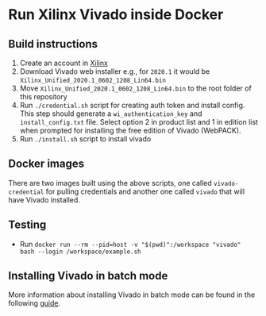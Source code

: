 # Run Xilinx Vivado inside Docker

## Build instructions

1. Create an account in [Xilinx](https://www.xilinx.com/registration/create-account.html)
2. Download Vivado web installer e.g., for `2020.1` it would be `Xilinx_Unified_2020.1_0602_1208_Lin64.bin`
3. Move `Xilinx_Unified_2020.1_0602_1208_Lin64.bin` to the root folder of this repository
4. Run `./credential.sh` script for creating auth token and install config. This step should generate a `wi_authentication_key` and `install_config.txt` file. Select option 2 in product list and 1 in edition list when prompted for installing the free edition of Vivado (WebPACK).
5. Run `./install.sh` script to install vivado

## Docker images

There are two images built using the above scripts, one called `vivado-credential` for pulling credentials and another one called `vivado` that will have Vivado installed.

## Testing

* Run `docker run --rm --pid=host -v "$(pwd)":/workspace "vivado" bash --login /workspace/example.sh`

## Installing Vivado in batch mode

More information about installing Vivado in batch mode can be found in the following [guide](https://www.xilinx.com/support/documentation/sw_manuals/xilinx2020_1/ug973-vivado-release-notes-install-license.pdf).
